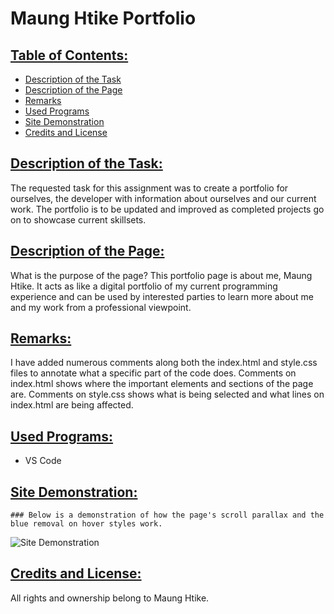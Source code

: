# Maung Htike Portfolio

## <ins> Table of Contents: </ins>

- [Description of the Task](#description-of-the-task)
- [Description of the Page](#description-of-the-page)
- [Remarks](#remarks)
- [Used Programs](#used-programs)
- [Site Demonstration](#site-demonstration)
- [Credits and License](#credits-and-License)

## <ins> Description of the Task: </ins>

The requested task for this assignment was to create a portfolio for ourselves, the developer with information about ourselves and our current work. The portfolio is to be updated and improved as completed projects go on to showcase current skillsets. 

## <ins> Description of the Page: </ins>

What is the purpose of the page? This portfolio page is about me, Maung Htike. It acts as like a digital portfolio of my current programming experience and can be used by interested parties to learn more about me and my work from a professional viewpoint.

## <ins> Remarks: </ins>

I have added numerous comments along both the index.html and style.css files to annotate what a specific part of the code does. Comments on index.html shows where the important elements and sections of the page are. Comments on style.css shows what is being selected and what lines on index.html are being affected.

## <ins> Used Programs: </ins>

- VS Code

## <ins> Site Demonstration: </ins>

    ### Below is a demonstration of how the page's scroll parallax and the blue removal on hover styles work. 
![Site Demonstration](./assets/images/site-demonstration.gif)

## <ins> Credits and License: </ins>

All rights and ownership belong to Maung Htike.
